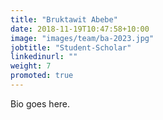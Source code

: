```yaml
---
title: "Bruktawit Abebe"
date: 2018-11-19T10:47:58+10:00
image: "images/team/ba-2023.jpg"
jobtitle: "Student-Scholar"
linkedinurl: ""
weight: 7
promoted: true
---
```


Bio goes here.
